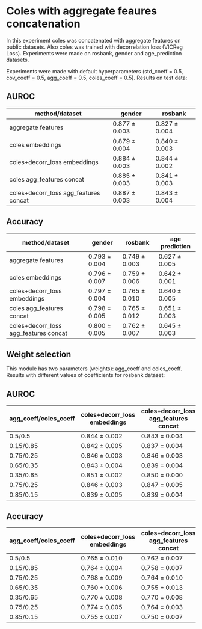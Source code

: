 # Coles with aggregate feaures concatenation 

In this experiment coles was concatenated with aggregate features on public datasets. Also coles was trained with decorrelation loss (VICReg Loss). Experiments were made on rosbank, gender and age_prediction datasets. 


Experiments were made with default hyperparameters (std_coeff = 0.5, cov_coeff = 0.5, agg_coeff = 0.5, coles_coeff = 0.5). Results on test data: 


## AUROC 

| method/dataset                             | gender         | rosbank         | 
| ------------------------------------------ | -------------- | --------------- | 
|  aggregate features                        |  0.877 ± 0.003 |  0.827 ± 0.004  |
|  coles embeddings                          |  0.879 ± 0.004 |  0.840 ± 0.003  |
|  coles+decorr_loss embeddings              |  0.884 ± 0.003 |  0.844 ± 0.002  | 
|  coles agg_features concat                 |  0.885 ± 0.003 |  0.841 ± 0.003  | 
|  coles+decorr_loss agg_features concat     |  0.887 ± 0.003 |  0.843 ± 0.004  | 

## Accuracy 

| method/dataset                             | gender         | rosbank         | age prediction | 
| ------------------------------------------ | -------------- | --------------- | -------------- |
|  aggregate features                        |  0.793 ± 0.004 |  0.749 ± 0.003  | 0.627 ± 0.005  |
|  coles embeddings                          |  0.796 ± 0.007 |  0.759 ± 0.006  | 0.642 ± 0.001  |
|  coles+decorr_loss embeddings              |  0.797 ± 0.004 |  0.765 ± 0.010  | 0.640 ± 0.005  |
|  coles agg_features concat                 |  0.798 ± 0.005 |  0.765 ± 0.012  | 0.651 ± 0.003  |
|  coles+decorr_loss agg_features concat     |  0.800 ± 0.005 |  0.762 ± 0.007  | 0.645 ± 0.003  |


## Weight selection 

This module has two parameters (weights): agg_coeff and coles_coeff. Results with different values of coefficients for rosbank dataset: 

## AUROC 

|agg_coeff/coles_coeff| coles+decorr_loss embeddings| coles+decorr_loss agg_features concat| 
| ------------------- | --------------------------- | ------------------------------------ | 
|  0.5/0.5            |  0.844 ± 0.002              |  0.843 ± 0.004                       |
|  0.15/0.85          |  0.842 ± 0.005              |  0.837 ± 0.004                       | 
|  0.75/0.25          |  0.846 ± 0.003              |  0.846 ± 0.003                       | 
|  0.65/0.35          |  0.843 ± 0.004              |  0.839 ± 0.004                       | 
|  0.35/0.65          |  0.851 ± 0.002              |  0.850 ± 0.000                       | 
|  0.75/0.25          |  0.846 ± 0.003              |  0.847 ± 0.005                       |
|  0.85/0.15          |  0.839 ± 0.005              |  0.839 ± 0.004                       | 

## Accuracy 

|agg_coeff/coles_coeff| coles+decorr_loss embeddings| coles+decorr_loss agg_features concat| 
| ------------------- | --------------------------- | ------------------------------------ | 
|  0.5/0.5            |  0.765 ± 0.010              |  0.762 ± 0.007                       |
|  0.15/0.85          |  0.764 ± 0.004              |  0.758 ± 0.007                       | 
|  0.75/0.25          |  0.768 ± 0.009              |  0.764 ± 0.010                       | 
|  0.65/0.35          |  0.760 ± 0.006              |  0.755 ± 0.013                       | 
|  0.35/0.65          |  0.770 ± 0.008              |  0.770 ± 0.008                       | 
|  0.75/0.25          |  0.774 ± 0.005              |  0.764 ± 0.003                       |
|  0.85/0.15          |  0.755 ± 0.007              |  0.750 ± 0.007                       | 